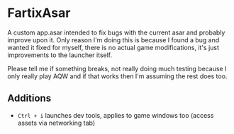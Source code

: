 # FartixAsar
A custom app.asar intended to fix bugs with the current asar and probably improve upon it. Only reason I'm doing this is because I found a bug and wanted it fixed for myself, there is no actual game modifications, it's just improvements to the launcher itself.

Please tell me if something breaks, not really doing much testing because I only really play AQW and if that works then I'm assuming the rest does too.

## Additions
- `Ctrl + i` launches dev tools, applies to game windows too (access assets via networking tab)

